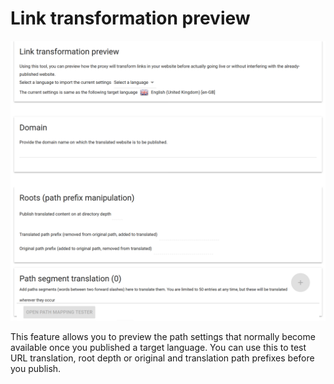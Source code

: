 # Link transformation preview

![Link transformation preview screen](/img/dashboard2/link_transformation_preview.png)

This feature allows you to preview the path settings that normally become available once you published a target language. You can use this to test URL translation, root depth or original and translation path prefixes before you publish.